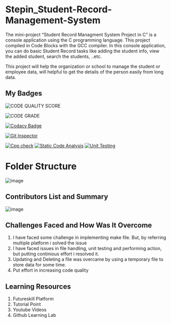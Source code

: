 # Stepin_Student-Record-Management-System
The mini-project “Student Record Managment System Project in C” is a console application using the C programming language. This project compiled in Code Blocks with the GCC compiler. In this console application, you can do basic Student Record tasks like adding the student info, view the added student, search the students, ..etc.

This project will help the organization or school to manage the student or employee data, will helpful to get the details of the person easily from long data.

## My Badges

![CODE QUALITY SCORE](https://www.code-inspector.com/project/27508/score/svg)

![CODE GRADE](https://www.code-inspector.com/project/27508/status/svg)

[![Codacy Badge](https://app.codacy.com/project/badge/Grade/6f4d8e7e10e84991952880a1dc1e6cf4)](https://www.codacy.com/gh/shubuunama/Stepin_Student-Record-Management-System/dashboard?utm_source=github.com&amp;utm_medium=referral&amp;utm_content=shubuunama/Stepin_Student-Record-Management-System&amp;utm_campaign=Badge_Grade)

[![Git Inspector](https://github.com/shubuunama/Stepin_Student-Record-Management-System/actions/workflows/Git_Inspector.yml/badge.svg)](https://github.com/shubuunama/Stepin_Student-Record-Management-System/actions/workflows/Git_Inspector.yml)

[![Cpp check](https://github.com/shubuunama/Stepin_Student-Record-Management-System/actions/workflows/cppcheck.yml/badge.svg)](https://github.com/shubuunama/Stepin_Student-Record-Management-System/actions/workflows/cppcheck.yml)
[![Static Code Analysis](https://github.com/shubuunama/Stepin_Student-Record-Management-System/actions/workflows/static.yml/badge.svg)](https://github.com/shubuunama/Stepin_Student-Record-Management-System/actions/workflows/static.yml)
[![Unit Testing](https://github.com/shubuunama/Stepin_Student-Record-Management-System/actions/workflows/unit_test.yml/badge.svg)](https://github.com/shubuunama/Stepin_Student-Record-Management-System/actions/workflows/unit_test.yml)

# Folder Structure
![image](https://user-images.githubusercontent.com/89735311/132511623-cb380d54-422d-4fc4-a948-8457c52ee487.png)

## Contributors List and Summary

![image](https://user-images.githubusercontent.com/89735311/132512564-49f4bdf2-4b6e-41b0-bed3-30245817ccd2.png)

## Challenges Faced and How Was It Overcome

1. I have faced some challenge in implementing make file. But, by referring multiple platform i solved the issue
2. I have faced issues in file handling, unit testing and performing action, but putting continious effort i resolved it.
3. Updating and Deleting a file was overcame by using a temporary file to store data for some time.
4. Put effort in increasing code quality

## Learning Resources

1. Futureskill Platform
2. Tutorial Point 
3. Youtube Videos
4. Github Learning Lab
